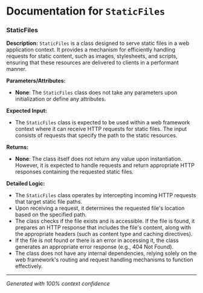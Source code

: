 # Documentation for `StaticFiles`

### StaticFiles

**Description:**
`StaticFiles` is a class designed to serve static files in a web application context. It provides a mechanism for efficiently handling requests for static content, such as images, stylesheets, and scripts, ensuring that these resources are delivered to clients in a performant manner.

**Parameters/Attributes:**
- **None**: The `StaticFiles` class does not take any parameters upon initialization or define any attributes.

**Expected Input:**
- The `StaticFiles` class is expected to be used within a web framework context where it can receive HTTP requests for static files. The input consists of requests that specify the path to the static resources.

**Returns:**
- **None**: The class itself does not return any value upon instantiation. However, it is expected to handle requests and return appropriate HTTP responses containing the requested static files.

**Detailed Logic:**
- The `StaticFiles` class operates by intercepting incoming HTTP requests that target static file paths.
- Upon receiving a request, it determines the requested file's location based on the specified path.
- The class checks if the file exists and is accessible. If the file is found, it prepares an HTTP response that includes the file's content, along with the appropriate headers (such as content type and caching directives).
- If the file is not found or there is an error in accessing it, the class generates an appropriate error response (e.g., 404 Not Found).
- The class does not have any internal dependencies, relying solely on the web framework's routing and request handling mechanisms to function effectively.

---
*Generated with 100% context confidence*
